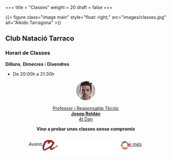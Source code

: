 +++
title = "Classes"
weight = 20
draft = false
+++

{{< figure class="image main" style="float: right;" src="images/classes.jpg" alt="Aikido Tarragona" >}}

## Club Natació Tarraco

<div class="row">
  <div class="column-timetable">
    <!-- <h3 id="classes-adults">Horari</h3> -->
    <!-- <strong>Dilluns</strong> i <strong>Dimecres</strong>
    <p style="margin-bottom: 1rem">(a partir de 14 anys)</p>
    <ul style="margin-bottom: 1rem">
      <li>De 18:30h a 20:00h</li>
    </ul> -->
    <h3 id="classes-adults">Horari de Classes</h3>
    <strong>Dilluns</strong>, <strong>Dimecres</strong> i <strong>Divendres</strong>
    <ul>
      <li>De 20:00h a 21:30h</li>
    </ul>
  </div>
  <div class="column-instructor" style="text-align:center;">
    <a href="#teacher">
      <img src="images/inst-1.png" height="60" width="60" alt="Aikido - Entrenador - Artista Marcial">
      <p>Professor i Responsable Tècnic<br>
      <strong>Josep Roldán</strong><br/>
      4t Dan<br></p>
    </a>
  </div>
  <!-- <div class="column-timetable">
    <h3 id="classes-adults">CLASSES DEFENSA PERSONAL FEMENINA</h3>
    <strong>Divendres</strong>
    <ul>
      <li>De 18:30h a 20:00h</li>
    </ul>
  </div> -->
</div>
<div style="text-align: center; display: block">
  <strong>Vine a probar unes classes sense compromís</strong>
</div>
<br>

<div style="text-align: center; display: block;">
  <p><i>Avantatges pels <strong>estudiants </strong>de la <strong>URV</strong>.
    <a href="https://www.urv.cat/ca/vida-campus/esports-salut/esport/avantatges/club-natacio-tarraco/" target="_blank">Saber-ne més</a>.
  </i></p>
  <p><img src="images/urv-logo.png" height="50" alt="URV" style="margin-top: -10%;"></p>
</div>
